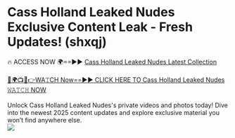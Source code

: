 # Cass Holland Leaked Nudes Exclusive Content Leak - Fresh Updates! (shxqj)

🔥 ACCESS NOW 🌍==►► <a href="https://tinyurl.com/2mz8nhtm" rel="nofollow">Cass Holland Leaked Nudes Latest Collection</a>
<br><br>
[🔴🌍📺📱👉WA𝚃CH Now==►► CLICK HERE TO Cass Holland Leaked Nudes 𝚆𝙰𝚃𝙲𝙷 NOW](https://tinyurl.com/2mz8nhtm)
<br><br>
Unlock Cass Holland Leaked Nudes's private videos and photos today! Dive into the newest 2025 content updates and explore exclusive material you won’t find anywhere else.
<br>
<a href="https://tinyurl.com/2mz8nhtm" rel="nofollow" data-target="animated-image.originalLink"><img src="https://camo.githubusercontent.com/8a4f000d20f83aca3bf7ec5f350d767afa0574a8a352519fd8cfa583a6f93a33/68747470733a2f2f692e696d6775722e636f6d2f644a486b345a712e676966" data-canonical-src="https://i.imgur.com/dJHk4Zq.gif" style="max-width: 100%; display: inline-block;" data-target="animated-image.originalImage"></a>
<br>
